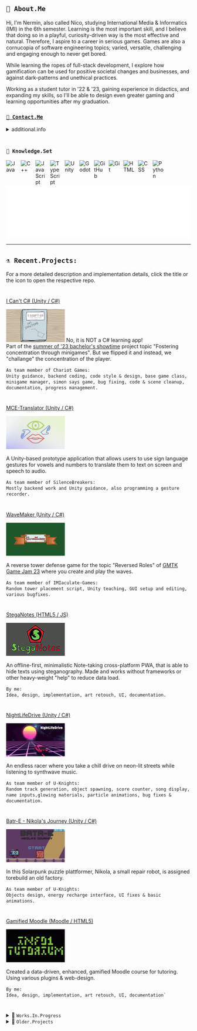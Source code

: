 ## `🤖 About.Me`
<!-- it works in VSCodium... don't know why GitHub doesn't allow it... leave it here for later.
  <a href="https://github.com/milanatran"><img src="./images/DoodleMe.png" style="min-width: 30px; min-height: 40px; width: 150px; height: 200px; float: left; margin-right: 0.5em; margin-top: 0.25em;  border: 1px solid black;" alt="Doodle Art of me made by MilanaTran"></a>
  -->
  Hi, I'm Nermin, also called Nico, studying International Media & Informatics (IMI) in the 6th semester. Learning is the most important skill, and I believe that doing so in a playful, curiosity-driven way is the most effective and natural. Therefore, I aspire to a career in serious games. Games are also a cornucopia of software engineering topics; varied, versatile, challenging and engaging enough to never get bored.

While learning the ropes of full-stack development, I explore how gamification can be used for positive societal changes and businesses, and against dark-patterns and unethical practices.

Working as a student tutor in '22 & '23, gaining experience in didactics, and expanding my skills, so I'll be able to design even greater gaming and learning opportunities after my graduation.

###  <a href="mailto:n-c0de-r_contact@e.mail.com?subject=Hello from GitHub">`📧 Contact.Me`</a>

<details>
      <summary>additional.info</summary>

- 🔭 When I'm not preparing classes or tutoring, I try to learn more about Game Based Learning.
- 🎮 Learning Godot & GDScript, Unity & C#. Since I see myself in EduTech and Gamification.
      Currently doing courses on game engines, physics and AI, while fidgeting with some projects in my free time to show the skills.
- 🌱 Into Web Dev + JS too, and gained experience with TypeScript. Would love to make more cross-platform web apps.
- 👯 Starting my internship abroad in winter '23, making Serious Games with [RisingPixel](https://www.risingpixel.com/) and hoping for a long-term working student opportunity after that.
- 💬 Ask me about pixelart, edutech, good storytelling & game design. I'm a beginner, but passionate about these.

### Other than that I'm striving to make my graduation in...
[![Doodle Art of me made by MilanaTran](./images/ComicMe.png)](https://github.com/milanatran)

[![Logo](./images/logo_imi_alpha.png)](https://imi-bachelor.htw-berlin.de)
</details>

<br />

###  `💾 Knowledge.Set`

<img align="left" alt="Java" width="30px" style="padding-right:10px;" src="https://cdn.jsdelivr.net/gh/devicons/devicon/icons/java/java-original.svg"/>
<img align="left" alt="C++" width="30px" style="padding-right:10px;" src="https://cdn.jsdelivr.net/gh/devicons/devicon/icons/csharp/csharp-original.svg" />
<img align="left" alt="JavaScript" width="30px" style="padding-right:10px;" src="https://cdn.jsdelivr.net/gh/devicons/devicon/icons/javascript/javascript-original.svg" />
<img align="left" alt="TypeScript" width="30px" style="padding-right:10px;" src="https://cdn.jsdelivr.net/gh/devicons/devicon/icons/typescript/typescript-original.svg" />
<img align="left" alt="Unity" width="30px" style="padding-right:10px;" src="https://cdn.jsdelivr.net/gh/devicons/devicon/icons/unity/unity-original.svg" />
<img align="left" alt="Godot" width="30px" style="padding-right:10px;" src="https://cdn.jsdelivr.net/gh/devicons/devicon/icons/godot/godot-original.svg" />
<img align="left" alt="GitHub" width="30px" style="padding-right:10px;" src="https://cdn.jsdelivr.net/gh/devicons/devicon/icons/github/github-original.svg" />
<img align="left" alt="Git" width="30px" style="padding-right:10px;" src="https://cdn.jsdelivr.net/gh/devicons/devicon/icons/git/git-original.svg" />
<img align="left" alt="HTML" width="30px" style="padding-right:10px;" src="https://cdn.jsdelivr.net/gh/devicons/devicon/icons/html5/html5-original.svg" />
<img align="left" alt="CSS" width="30px" style="padding-right:10px;" src="https://cdn.jsdelivr.net/gh/devicons/devicon/icons/css3/css3-original.svg" />
<img align="left" alt="Python" width="30px" style="padding-right:10px;" src="https://cdn.jsdelivr.net/gh/devicons/devicon/icons/python/python-original.svg" />
<br /><br />

[![Animated n-c0de-r Logo](./images/logo_n-c0de-r_alpha.gif)](https://n-c0de-r.github.io)

---

## `⚗️ Recent.Projects:`
For a more detailed description and implementation details, click the title or the icon to open the respective repo.

#
[I Can't C# (Unity / C#)](https://github.com/ChariotGames/I-Cant-C-Sharp)

[![I Can't C#](./images/I-Cant-C-Sharp_Icon.png)](https://github.com/ChariotGames/I-Cant-C-Sharp)
No, it is NOT a C# learning app!<br>Part of the <a href="https://showtime.f4.htw-berlin.de">summer of '23 bachelor's showtime</a> project topic "Fostering concentration through minigames". But we flipped it and instead, we "challange" the concentration of the player.

```
As team member of Chariot Games:
Unity guidance, backend coding, code style & design, base game class, minigame manager, simon says game, bug fixing, code & scene cleanup, documentation, progress management.
```

#
[MCE-Translator  (Unity / C#)](https://github.com/SilenceBreakers/NUI-MCE-Translator)

[![MCE-Translator](./images/MCE-Translator_Icon.png)](https://github.com/SilenceBreakers/NUI-MCE-Translator)

A Unity-based prototype application that allows users to use sign language gestures for vowels and numbers to translate them to text on screen and speech to audio.

```
As team member of SilenceBreakers:
Mostly backend work and Unity guidance, also programming a gesture recorder.
```

#
[WaveMaker (Unity / C#)](https://github.com/IMIaculate-Games/WaveMaker)

[![WaveMaker](./images/WaveMaker_Icon.png)](https://github.com/IMIaculate-Games/WaveMaker)

A reverse tower defense game for the topic "Reversed Roles" of <a href="https://itch.io/jam/gmtk-2023">GMTK Game Jam 23</a> where you create and play the waves.

```
As team member of IMIaculate-Games:
Random tower placement script, Unity teaching, GUI setup and editing, various bugfixes.
```

#
[StegaNotes (HTML5 / JS)](https://github.com/StegaNotes)

[![StegaNotes](./images/StegaNotes_Icon.png)](https://github.com/StegaNotes)

An offline-first, minimalistic Note-taking cross-platform PWA, that is able to hide texts using steganography. Made and works without frameworks or other heavy-weight "help" to reduce data load.

```
By me:
Idea, design, implementation, art retouch, UI, documentation.
```

#
[NightLifeDrive (Unity / C#)](https://github.com/NightLifeDrive)

[![NightLifeDrive](./images/NightLifeDrive_Icon.png)](https://github.com/NightLifeDrive)

An endless racer where you take a chill drive on neon-lit streets while listening to synthwave music.

```
As team member of U-Knights:
Random track generation, object spawning, score counter, song display, name inputs,glowing materials, particle animations, bug fixes & documentation.
```

#
[Batr-E - Nikola's Journey (Unity / C#)](https://github.com/Batr-E_Nikolas_Journey)

[![Batr-E - Nikola's Journey](./images/Batr-E_Icon.png)](https://github.com/Batr-E_Nikolas_Journey)

In this Solarpunk puzzle plattformer, Nikola, a small repair robot, is assigned torebuild an old factory.

```
As team member of U-Knights:
Objects design, energy recharge interface, UI fixes & basic animations.
```

#
[Gamified Moodle (Moodle / HTML5)](https://github.com/GamifiedMoodle)

[![Gamified Moodle](./images/GamifiedMoodle_Icon.png)](https://github.com/GamifiedMoodle)

Created a data-driven, enhanced, gamified Moodle course for tutoring. Using various plugins & web-design.
  
```
By me:
Idea, design, implementation, art retouch, UI, documentation`
```

#

<details>
<summary>🚧 <code>Works.In.Progress</code></summary>

[TowerDefense (Godot4 / GDscript2)](https://github.com/TowerDefense)

[![TowerDefense](./images/WIP_Icon.png)](https://github.com/TowerDefense)

A different take on the tower defense genre, where towers don't kill but buff.
  
```
By me (probably):
Idea, design, implementation, UI, documentation
```

#
[Omnis Rewrite in Godot4 (Godot4 / GDscript2)](https://github.com/Omnis)

[![Omnis](./images/WIP_Icon.png)](https://github.com/Omnis)

Rewriting and finishing the old Omnis project in Godot4. This should then finally work as expected and be future-proof. Might reuse doodle-art from 'I Can't C#'

#

[Rewrite my personal GitHub Page in (almost) CSS only (HTML5 / CSS3 / NO js!)](https://github.com/n-c0de-r.github.io)

[![GitHug.io page](./images/WIP_Icon.png)](https://github.com/n-c0de-r.github.io)

Making a new portfolio page, purely in HTML and CSS - hidden for now. Goal is to showcase enough, while still being a minimalistic, not bloated but fun experience. Also to train CSS, of course!

```
By me:
Idea, design, implementation, art retouch, UI, documentation.
```

</details>

<details>
<summary>📜 <code>Older.Projects</code></summary>

[Tauros Traps (Unity / C#)](https://github.com/TaurosTraps)

[![Tauros Traps](./images/TaurosTraps_Icon.png)](https://github.com/TaurosTraps)

Create and show perfect mazes to trap the mythological Tauros. Learned new algorithms in this assessment. Unfinished, could be a game.

```
By me:
Idea, design, implementation, art retouch, UI, documentation.
```

#
[Omnis (Godot3 / GDscript)](https://github.com/Omnis)

[![Omnis](./images/Omnis_Icon.png)](https://github.com/Omnis)

A more challenging recreation of the child's game "Simon" with new modes with accessibility in mind.

[Note: This entry becomes obsolete once the rewrite is done, replacing it]

```
By me:
Idea, design, implementation, art retouch, UI, documentation.
```

#
[Diving Game AI (Java)](https://github.com/DiveAI)

[![Diving Game AI](./images/DiveAI_Icon.png)](https://github.com/DiveAI)

Teaching an AI to dive and collect pearls in a predefined environment as part of the GameAI course.

```
By me:
Implementation, documentation.
```

#
[Notiply (Android / Java)](https://github.com/Notiply)

[![No Icon, Sad face by MilanaTran](./images/No_Icon.png)](https://github.com/milanatran)

Just a prototype for a collaborative drawing Android app as part of the last Mobile Development course.

[Note: Sadly the code in the repo seems to be damaged an no app can be built from it. Needs a total overhaul!]
  
```
By me:
Idea, Implementation, UI, documentation, basic testing.
```

Some more below and [many others here...](https://github.com/n-c0de-r?tab=repositories)
</details>
